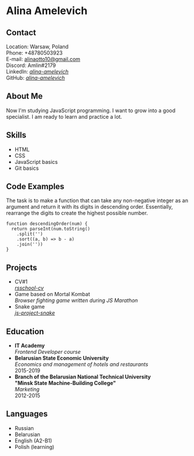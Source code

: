 # Alina Amelevich
## Contact
Location: Warsaw, Poland\
Phone: +48780503923\
E-mail: alinaotto10@gmail.com\
Discord: Amlin#2179\
LinkedIn: [*alina-amelevich*](https://www.linkedin.com/in/alina-amelevich/)\
GitHub: [*alina-amelevich*](https://github.com/alina-amelevich/)
## About Me
Now I'm studying JavaScript programming. I want to grow into a good specialist. I am ready to learn and practice a lot.
## Skills
* HTML
* CSS
* JavaScript basics
* Git basics
## Code Examples
The task is to make a function that can take any non-negative integer as an argument and return it with its digits in descending order. Essentially, rearrange the digits to create the highest possible number.
```
function descendingOrder(num) {
  return parseInt(num.toString()
    .split('')
    .sort((a, b) => b - a)
    .join(''))
}
```
## Projects
* CV#1\
  [*rsschool-cv*](https://alina-amelevich.github.io/rsschool-cv/cv)
* Game based on Mortal Kombat\
  *Browser fighting game written during JS Marathon*
* Snake game\
[*js-project-snake*](https://alina-amelevich.github.io/js-project-snake/index)
## Education
* **IT Academy**\
  *Frontend Developer course*
* **Belarusian State Economic University**\
  *Economics and management of hotels and restaurants*\
  2015-2019
* **Branch of the Belarusian National Technical University**\
  **"Minsk State Machine-Building College"**\
  *Marketing*\
  2012-2015
## Languages
* Russian
* Belarusian
* English (A2-B1)
* Polish (learning)
